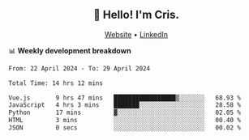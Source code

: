 
<h2 align="center">👋 Hello! I'm Cris.</h2>
<p align="center">
  <a href="https://www.criscunas.dev">Website</a> •
  <a href="https://www.linkedin.com/in/cristophercunas/">LinkedIn</a> 
</p>


📊 **Weekly development breakdown**
<!--START_SECTION:waka-->

```txt
From: 22 April 2024 - To: 29 April 2024

Total Time: 14 hrs 12 mins

Vue.js       9 hrs 47 mins   █████████████████▒░░░░░░░   68.93 %
JavaScript   4 hrs 3 mins    ███████░░░░░░░░░░░░░░░░░░   28.58 %
Python       17 mins         ▓░░░░░░░░░░░░░░░░░░░░░░░░   02.05 %
HTML         3 mins          ░░░░░░░░░░░░░░░░░░░░░░░░░   00.40 %
JSON         0 secs          ░░░░░░░░░░░░░░░░░░░░░░░░░   00.02 %
```

<!--END_SECTION:waka-->
